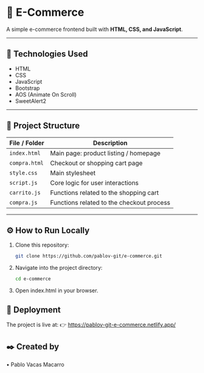 # 🛒 E-Commerce

A simple e-commerce frontend built with **HTML, CSS, and JavaScript**.

---

## 🧰 Technologies Used

- HTML  
- CSS  
- JavaScript  
- Bootstrap
- AOS (Animate On Scroll)
- SweetAlert2

---

## 📂 Project Structure

| File / Folder   | Description |
|-----------------|-------------|
| `index.html`    | Main page: product listing / homepage |
| `compra.html`   | Checkout or shopping cart page |
| `style.css`     | Main stylesheet |
| `script.js`     | Core logic for user interactions |
| `carrito.js`    | Functions related to the shopping cart |
| `compra.js`     | Functions related to the checkout process |

---

## ⚙️ How to Run Locally

1. Clone this repository:

   ```bash
   git clone https://github.com/pablov-git/e-commerce.git


2. Navigate into the project directory:

   ```bash
   cd e-commerce

3. Open index.html in your browser.


## 🚀 Deployment

The project is live at:
👉 https://pablov-git-e-commerce.netlify.app/


## ✒️ Created by

• Pablo Vacas Macarro